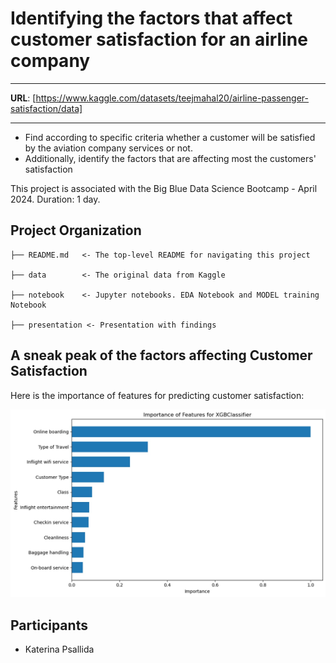 # Identifying the factors that affect customer satisfaction for an airline company

---

**URL**: [https://www.kaggle.com/datasets/teejmahal20/airline-passenger-satisfaction/data]

---

- Find according to specific criteria whether a customer will be satisfied by the aviation company services 
or not.  
- Additionally, identify the factors that are affecting most the customers' satisfaction

This project is associated with the Big Blue Data Science Bootcamp - April 2024. Duration: 1 day.

## Project Organization
```
├── README.md   <- The top-level README for navigating this project

├── data        <- The original data from Kaggle

├── notebook    <- Jupyter notebooks. EDA Notebook and MODEL training Notebook

├── presentation <- Presentation with findings

```

## A sneak peak of the factors affecting Customer Satisfaction

Here is the importance of features for predicting customer satisfaction:

![Feature Importance](Features.jpg)
## Participants

- Katerina Psallida
